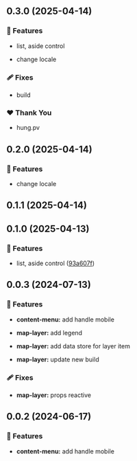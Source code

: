 ## 0.3.0 (2025-04-14)

### 🚀 Features

- list, aside control

- change locale

### 🩹 Fixes

- build

### ❤️ Thank You

- hung.pv

## 0.2.0 (2025-04-14)

### 🚀 Features

- change locale

## 0.1.1 (2025-04-14)

## 0.1.0 (2025-04-13)

### 🚀 Features

- list, aside control ([93a607f](https://github.com/hung4564/vue-library/commit/93a607f))

## 0.0.3 (2024-07-13)

### 🚀 Features

- **content-menu:** add handle mobile

- **map-layer:** add legend

- **map-layer:** add data store for layer item

- **map-layer:** update new build

### 🩹 Fixes

- **map-layer:** props reactive

## 0.0.2 (2024-06-17)

### 🚀 Features

- **content-menu:** add handle mobile
